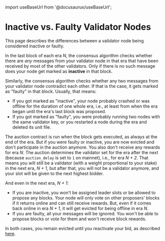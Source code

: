import useBaseUrl from '@docusaurus/useBaseUrl';

# Inactive vs. Faulty Validator Nodes

This page describes the differences between a validator node being considered inactive or faulty.

In the last block of each era _N_, the consensus algorithm checks whether there are _any_ messages from your validator node in that era that have been received by most of the other validators. Only if there is no such message does your node get marked as **inactive** in that block.

Similarly, the consensus algorithm checks whether any two messages from your validator node contradict each other. If that is the case, it gets marked as "faulty" in that block. Usually, that means:

* If you got marked as "inactive", your node probably crashed or was offline for the duration of one whole era, i.e., at least from when the era began until the era's last block was proposed.
* If you got marked as "faulty", you were probably running two nodes with the same validator key, or you restarted a node during the era and deleted its unit file.

The auction contract is run when the block gets executed, as always at the end of the era. But if you were faulty or inactive, you are now evicted and don't participate in the auction anymore. You also don't receive any rewards for era _N_. The auction determines the validator set for the era after the next (because `auction_delay` is set to `1` on mainnet), i.e., for era _N + 2_. That means you will still be a validator (with a weight proportional to your stake) in the next era, _N + 1_, but after that, you will not be a validator anymore, and your slot will be given to the next highest bidder.

And even in the next era, _N + 1_:
* If you are inactive, you won't be assigned leader slots or be allowed to propose any blocks. Your node will only vote on other proposers' blocks if it returns online and can still receive rewards. But, even if it comes back online in era _N + 1_, it will get evicted for being offline in era _N_.
* If you are faulty, all your messages will be ignored. You won't be able to propose blocks or vote for them and won't receive block rewards.

In both cases, you remain evicted until you reactivate your bid, as described [here](./recovering.md).